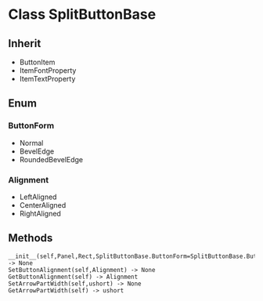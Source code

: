 # Class SplitButtonBase

## Inherit

* ButtonItem
* ItemFontProperty
* ItemTextProperty

## Enum

### ButtonForm

* Normal
* BevelEdge
* RoundedBevelEdge

### Alignment

* LeftAligned
* CenterAligned
* RightAligned

## Methods
```
__init__(self,Panel,Rect,SplitButtonBase.ButtonForm=SplitButtonBase.ButtonForm.Normal) -> None
SetButtonAlignment(self,Alignment) -> None
GetButtonAlignment(self) -> Alignment
SetArrowPartWidth(self,ushort) -> None
GetArrowPartWidth(self) -> ushort
```

